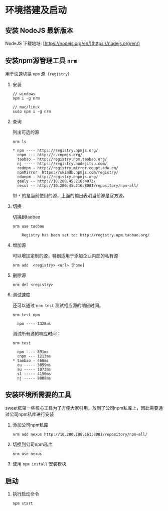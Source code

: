 # 环境搭建及启动

## 安装 NodeJS 最新版本

NodeJS 下载地址: [https://nodejs.org/en/](https://nodejs.org/en/)

## 安装npm源管理工具 `nrm`

用于快速切换 `npm` 源（`registry`）

1. 安装

    ```
    // windows
    npm i -g nrm

    // mac/linux
    sudo npm i -g nrm

    ```

2. 查询

    列出可选的源

    ```
    nrm ls

    * npm ---- https://registry.npmjs.org/
      cnpm --- http://r.cnpmjs.org/
      taobao - http://registry.npm.taobao.org/
      nj ----- https://registry.nodejitsu.com/
      rednpm - http://registry.mirror.cqupt.edu.cn/
      npmMirror  https://skimdb.npmjs.com/registry/
      edunpm - http://registry.enpmjs.org/
      geely -- http://10.200.45.216:4873/
      nexus -- http://10.200.45.216:8081/repository/npm-all/

    ```

    带 `*` 的是当前使用的源，上面的输出表明当前源是官方源。


3. 切换

    切换到taobao

    ```
    nrm use taobao

        Registry has been set to: http://registry.npm.taobao.org/
    ```

4. 增加源

    可以增加定制的源，特别适用于添加企业内部的私有源

    ```
    nrm add  <registry> <url> [home]
    ```

5. 删除源

    ```
    nrm del <registry>
    ```

6. 测试速度

    还可以通过 `nrm test` 测试相应源的响应时间。

    ```
    nrm test npm

      npm ---- 1328ms
    ```

    测试所有源的响应时间：

    ```
    nrm test

      npm ---- 891ms
      cnpm --- 1213ms
    * taobao - 460ms
      eu ----- 3859ms
      au ----- 1073ms
      sl ----- 4150ms
      nj ----- 8008ms

    ```

## 安装环境所需要的工具

sweet框架一些核心工具为了方便大家引用，放到了公司npm私库上，因此需要通过公司npm私库进行安装

1. 添加公司npm私库

    ```
    nrm add nexus http://10.200.188.161:8081/repository/npm-all/
    ```

2. 切换到公司npm私库

    ```
    nrm use nexus
    ```

3. 使用 `npm install` 安装模块


## 启动

1. 执行启动命令

    ```
    npm start
    ```
